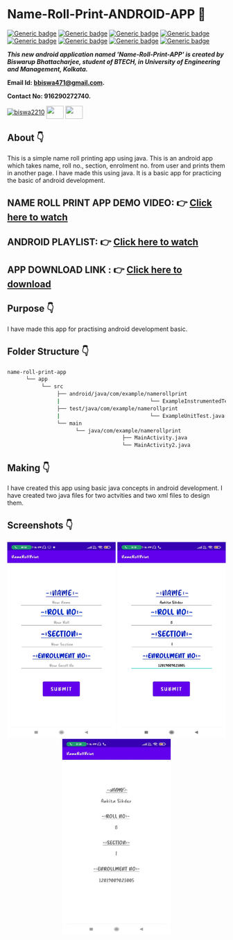 # Name-Roll-Print-ANDROID-APP :star_struck: 

[![Generic badge](https://img.shields.io/badge/java-v%2015-brightgreen)](https://shields.io/) [![Generic badge](https://img.shields.io/badge/android-app-ff69b4)](https://shields.io/) [![Generic badge](https://img.shields.io/badge/xml-UI-red)](https://shields.io/) [![Generic badge](https://img.shields.io/badge/classpath-v%204.0.1-yellow)](https://shields.io/) [![Generic badge](https://img.shields.io/badge/compile%20sdk%20-v%2030-blue)](https://shields.io/) [![Generic badge](https://img.shields.io/badge/buildtool%20-v%2030.0..2-orange)](https://shields.io/) [![Generic badge](https://img.shields.io/badge/target%20sdk-v%2030-green)](https://shields.io/) [![Generic badge](https://img.shields.io/badge/min%20sdk-v%2016-purple)](https://shields.io/) 

***This new android application named 'Name-Roll-Print-APP' is created by Biswarup Bhattacharjee, student of BTECH, in University of Engineering and Management, Kolkata.***

**Email Id: bbiswa471@gmail.com.** 

**Contact No: 916290272740.** 

<p align="left">
<a href="https://www.facebook.com/profile.php?id=100070395300810" target="blank"><img align="center" src="https://cdn.jsdelivr.net/npm/simple-icons@3.0.1/icons/facebook.svg" alt="biswa2210" height="30" width="40" /></a>
<a href="https://instagram.com/biswarup2210" target="blank"><img align="center" src="https://cdn.jsdelivr.net/npm/simple-icons@3.0.1/icons/instagram.svg" alt="" height="30" width="40" /></a>
<a href="https://github.com/biswa2210/biswa2210" target="blank"><img align="center" src="https://cdn.jsdelivr.net/npm/simple-icons@3.0.1/icons/github.svg" alt="" height="30" width="40" /></a>
</p>

## About :point_down: 

<div align="justified">
 
This is a simple name roll printing app using java. This is an android app which takes name, roll no., section, enrolment no. from user and prints them in another page. I have made this using java. It is a basic app for practicing the basic of android development.

</div>

## NAME ROLL PRINT APP DEMO VIDEO: :point_right: <a href="https://www.youtube.com/watch?v=JpkpBgR9lqU&list=PL0lbDlMJ1h4hiR-xQJTPRijsOF1-0hhAG&index=5">Click here to watch</a>

## ANDROID PLAYLIST: :point_right: <a href="https://www.youtube.com/watch?v=Jfq38C1hKXs&list=PL0lbDlMJ1h4hiR-xQJTPRijsOF1-0hhAG">Click here to watch</a>

## APP DOWNLOAD LINK : :point_right: <a href="https://drive.google.com/file/d/1S_WczSbxSLGaluG4hDFtBjmkRESLf9dP/view" download>Click here to download</a>

## Purpose :point_down:

<div align="justified">
       
I have made this app for practising android development basic. 
 
</div>

## Folder Structure :point_down:
```bash
name-roll-print-app
      └── app
           └── src
                ├── android/java/com/example/namerollprint
                |                             └── ExampleInstrumentedTest.java
                ├── test/java/com/example/namerollprint
                |                             └── ExampleUnitTest.java
                └── main
                      └── java/com/example/namerollprint
                                     ├── MainActivity.java 
                                     └── MainActivity2.java  
 ```                      
## Making :point_down:

<div align="justified">

I have created this app using basic java concepts in android development. I have created two java files for two actvities and two xml files to design them.

</div>


## Screenshots :point_down: 

<div align="center">
  
<a href="pics/n1.jpeg"><img src="pics/n1.jpeg" width="250" height= "450"></a> <a href="pics/n2.jpeg"><img src="pics/n2.jpeg" width="250" height= "450"></a> <a href="pics/n3.jpeg"><img src="pics/n3.jpeg" width="250" height= "450"></a>
 

       
</div>


